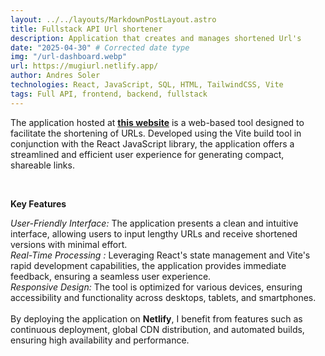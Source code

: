 ```yaml
---
layout: ../../layouts/MarkdownPostLayout.astro
title: Fullstack API Url shortener
description: Application that creates and manages shortened Url's
date: "2025-04-30" # Corrected date type
img: "/url-dashboard.webp"
url: https://mugiurl.netlify.app/
author: Andres Soler
technologies: React, JavaScript, SQL, HTML, TailwindCSS, Vite
tags: Full API, frontend, backend, fullstack
---
```


The application hosted at <a href="https://mugiurl.netlify.app/" target="blank" class="hover:text-[var(--accent)] underline">**this website**</a> is a web-based tool designed to facilitate the shortening of URLs. Developed using the Vite build tool in conjunction with the React JavaScript library, the application offers a streamlined and efficient user experience for generating compact, shareable links.​

<br>

**Key Features**

 *User-Friendly Interface:* The application presents a clean and intuitive interface, allowing users to input lengthy URLs and receive shortened versions with minimal effort.​
<br>
*Real-Time Processing :* Leveraging React's state management and Vite's rapid development capabilities, the application provides immediate feedback, ensuring a seamless user experience.​
<br>
*Responsive Design:* The tool is optimized for various devices, ensuring accessibility and functionality across desktops, tablets, and smartphones.​
<br>
<br>
By deploying the application on **Netlify**, I benefit from features such as continuous deployment, global CDN distribution, and automated builds, ensuring high availability and performance.